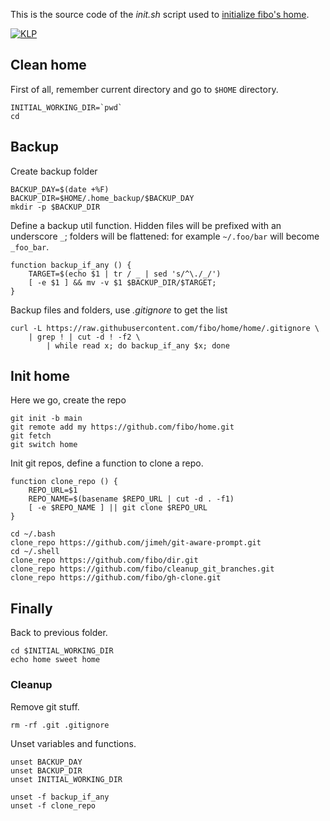 
This is the source code of the _init.sh_ script used to [initialize fibo's home](https://github.com/fibo/home/).

[![KLP](https://fibo.github.io/svg/klp-badge.svg)](https://fibo.github.io/kiss-literate-programming)

## Clean home

First of all, remember current directory and go to `$HOME` directory.

    INITIAL_WORKING_DIR=`pwd`
    cd

## Backup

Create backup folder

    BACKUP_DAY=$(date +%F)
    BACKUP_DIR=$HOME/.home_backup/$BACKUP_DAY
    mkdir -p $BACKUP_DIR

Define a backup util function.
Hidden files will be prefixed with an underscore `_`;
folders will be flattened:
for example `~/.foo/bar` will become `_foo_bar`.

    function backup_if_any () {
        TARGET=$(echo $1 | tr / _ | sed 's/^\./_/')
        [ -e $1 ] && mv -v $1 $BACKUP_DIR/$TARGET;
    }

Backup files and folders, use _.gitignore_ to get the list

    curl -L https://raw.githubusercontent.com/fibo/home/home/.gitignore \
        | grep ! | cut -d ! -f2 \
            | while read x; do backup_if_any $x; done

## Init home

Here we go, create the repo

    git init -b main
    git remote add my https://github.com/fibo/home.git
    git fetch
    git switch home

Init git repos, define a function to clone a repo.

    function clone_repo () {
        REPO_URL=$1
        REPO_NAME=$(basename $REPO_URL | cut -d . -f1)
        [ -e $REPO_NAME ] || git clone $REPO_URL
    }

    cd ~/.bash
    clone_repo https://github.com/jimeh/git-aware-prompt.git
    cd ~/.shell
    clone_repo https://github.com/fibo/dir.git
    clone_repo https://github.com/fibo/cleanup_git_branches.git
    clone_repo https://github.com/fibo/gh-clone.git

## Finally

Back to previous folder.

    cd $INITIAL_WORKING_DIR
    echo home sweet home

### Cleanup

Remove git stuff.

    rm -rf .git .gitignore

Unset variables and functions.

    unset BACKUP_DAY
    unset BACKUP_DIR
    unset INITIAL_WORKING_DIR

    unset -f backup_if_any
    unset -f clone_repo

